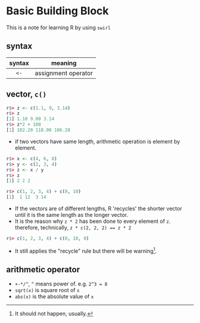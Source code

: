 # Basic Building Block

This is a note for learning R by using `swirl`

## syntax

| syntax |       meaning       |
| :----: | :-----------------: |
|  `<-`  | assignment operator |

## vector, `c()`

```r
r$> z <- c(1.1, 9, 3.14)
r$> z                                                       
[1] 1.10 9.00 3.14
r$> z*2 + 100                                               
[1] 102.20 118.00 106.28
```

- if two vectors have same length, arithmetic operation is element by element.

```r
r$> x <- c(4, 6, 8)
r$> y <- c(2, 3, 4)
r$> z <- x / y
r$> z
[1] 2 2 2
```

```r
r$> c(1, 2, 3, 4) + c(0, 10)                                
[1]  1 12  3 14
```

- If the vectors are of different lengths, R 'recycles' the shorter vector until it is the same length as the longer vector.
- It is the reason why `z * 2` has been done to every element of `z`. therefore, technically, `z * c(2, 2, 2) == z * 2`

```r
r$> c(1, 2, 3, 4) + c(0, 10, 0)                                
```

- It still applies the "recycle" rule but there will be warning[^warning].

[^warning]: It should not happen, usually.

## arithmetic operator

- `+-*/^`, `^` means power of. e.g. `2^3 = 8`
- `sqrt(x)` is square root of `x`
- `abs(x)` is the absolute value of `x`